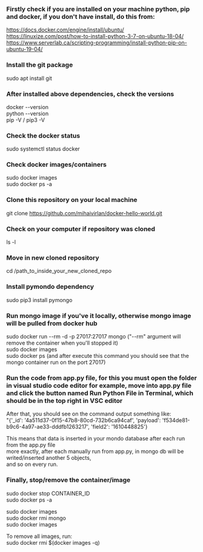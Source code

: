 ### Firstly check if you are installed on your machine python, pip and docker, if you don't have install, do this from:
https://docs.docker.com/engine/install/ubuntu/ <br />
https://linuxize.com/post/how-to-install-python-3-7-on-ubuntu-18-04/ <br />
https://www.serverlab.ca/scripting-programming/install-python-pip-on-ubuntu-19-04/

### Install the git package
sudo apt install git

### After installed above dependencies, check the versions
docker --version <br />
python --version <br />
pip -V / pip3 -V

### Check the docker status
sudo systemctl status docker

### Check docker images/containers
sudo docker images <br />
sudo docker ps -a

### Clone this repository on your local machine
git clone https://github.com/mihaivirlan/docker-hello-world.git <br />

### Check on your computer if repository was cloned
ls -l

### Move in new cloned repository
cd /path_to_inside_your_new_cloned_repo

### Install pymondo dependency
sudo pip3 install pymongo

### Run mongo image if you've it locally, otherwise mongo image will be pulled from docker hub
sudo docker run --rm -d -p 27017:27017 mongo ("--rm" argument will remove the container when you'll stopped it) <br />
sudo docker images <br />
sudo docker ps (and after execute this command you should see that the mongo container run on the port 27017)

### Run the code from app.py file, for this you must open the folder in visual studio code editor for example, move into app.py file and click the button named Run Python File in Terminal, which should be in the top right in VSC editor

After that, you should see on the command output something like: <br />
"{'_id': '4a511d37-0f15-47b8-80cd-732b6ca94caf', 'payload': 'f534de81-b9c6-4a97-ae33-dddfb1263217', 'field2': '1610448825'} <br />

This means that data is inserted in your mondo database after each run from the app.py file <br />
more exactly, after each manually run from app.py, in mongo db will be writed/inserted another 5 objects, <br />
and so on every run.

### Finally, stop/remove the container/image
sudo docker stop CONTAINER_ID <br />
sudo docker ps -a <br />

sudo docker images <br />
sudo docker rmi mongo <br />
sudo docker images <br />

To remove all images, run: <br />
sudo docker rmi $(docker images -q)


